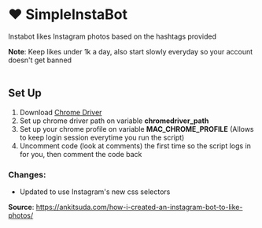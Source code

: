 # ❤️ SimpleInstaBot
Instabot likes Instagram photos based on the hashtags provided

**Note**: Keep likes under 1k a day, also start slowly everyday so your account doesn't get banned 
<br>
<br>
## Set Up
1. Download [Chrome Driver](https://www.automationtestinghub.com/download-chrome-driver/)
2. Set up chrome driver path on variable **chromedriver_path**
3. Set up your chrome profile on variable **MAC_CHROME_PROFILE** (Allows to keep login session everytime you run the script)
4. Uncomment code (look at comments) the first time so the script logs in for you, then comment the code back 
### Changes:
* Updated to use Instagram's new css selectors

**Source**: 
https://ankitsuda.com/how-i-created-an-instagram-bot-to-like-photos/
